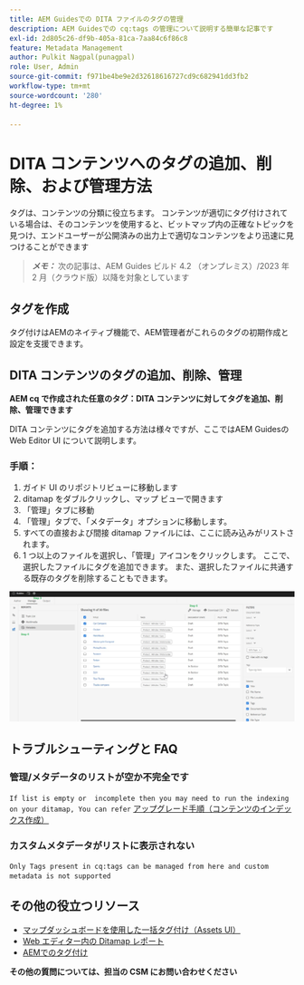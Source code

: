 ```yaml
---
title: AEM Guidesでの DITA ファイルのタグの管理
description: AEM Guidesでの cq:tags の管理について説明する簡単な記事です
exl-id: 2d805c26-df9b-405a-81ca-7aa84c6f86c8
feature: Metadata Management
author: Pulkit Nagpal(punagpal)
role: User, Admin
source-git-commit: f971be4be9e2d32618616727cd9c682941dd3fb2
workflow-type: tm+mt
source-wordcount: '280'
ht-degree: 1%

---
```


# DITA コンテンツへのタグの追加、削除、および管理方法

タグは、コンテンツの分類に役立ちます。 コンテンツが適切にタグ付けされている場合は、そのコンテンツを使用すると、ビットマップ内の正確なトピックを見つけ、エンドユーザーが公開済みの出力上で適切なコンテンツをより迅速に見つけることができます

> **_メモ：_** 次の記事は、AEM Guides ビルド 4.2 （オンプレミス）/2023 年 2 月（クラウド版）以降を対象としています


## タグを作成

タグ付けはAEMのネイティブ機能で、AEM管理者がこれらのタグの初期作成と設定を支援できます。


## DITA コンテンツのタグの追加、削除、管理

**AEM cq で作成された任意のタグ：DITA コンテンツに対してタグを追加、削除、管理できます**

DITA コンテンツにタグを追加する方法は様々ですが、ここではAEM Guidesの Web Editor UI について説明します。

### 手順：

1. ガイド UI のリポジトリビューに移動します
2. ditamap をダブルクリックし、マップ ビューで開きます
3. 「管理」タブに移動
4. 「管理」タブで、「メタデータ」オプションに移動します。
5. すべての直接および間接 ditamap ファイルには、ここに読み込みがリストされます。
6. 1 つ以上のファイルを選択し、「管理」アイコンをクリックします。 ここで、選択したファイルにタグを追加できます。
また、選択したファイルに共通する既存のタグを削除することもできます。

<img title="AEM Guidesでのタグの管理 " alt="DITA でのタグの管理 " src="ManageTags.jpg">

## トラブルシューティングと FAQ

### 管理/メタデータのリストが空か不完全です

`If list is empty or  incomplete then you may need to run the indexing on your ditamap, You can refer` [ アップグレード手順（コンテンツのインデックス作成） ](https://experienceleague.adobe.com/docs/experience-manager-guides-learn/tutorials/install-guide/on-prem-ig/download-install-upgrade-aemg/upgrade-xml-documentation.html?lang=ja#steps-to-index-the-existing-content-to-use-the-new-find-and-replace%3A)

### カスタムメタデータがリストに表示されない

`Only Tags present in cq:tags can be managed from here and custom metadata is not supported`




## その他の役立つリソース

- [ マップダッシュボードを使用した一括タグ付け（Assets UI） ](https://experienceleague.adobe.com/docs/experience-manager-guides-learn/tutorials/user-guide/manaege-metadata/map-editor-bulk-tagging.html?lang=ja)
- [Web エディター内の Ditamap レポート ](https://experienceleague.adobe.com/docs/experience-manager-guides-learn/tutorials/user-guide/reports-aem-guide/reports-web-editor.html?lang=ja)
- [AEMでのタグ付け ](https://experienceleague.adobe.com/docs/experience-manager-learn/assets/configuring/tagging.html?lang=ja)


**その他の質問については、担当の CSM にお問い合わせください**
